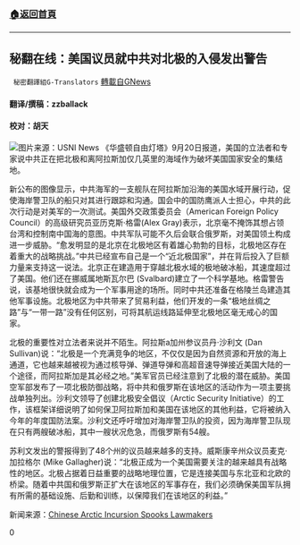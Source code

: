###  [:house:返回首頁](https://github.com/ourhimalayas/txt)
---


## 秘翻在线：美国议员就中共对北极的入侵发出警告
` 秘密翻譯組G-Translators` [轉載自GNews](https://gnews.org/zh-hans/1545479/)

#### 翻译/撰稿：zzballack

#### 校对：胡天
![](https://assets.gnews.org/wp-content/uploads/2021/09/image-270.png)图片来源：USNI News
《华盛顿自由灯塔》9月20日报道，美国的立法者和专家说中共正在把北极和离阿拉斯加仅几英里的海域作为破坏美国国家安全的集结地。

新公布的图像显示，中共海军的一支舰队在阿拉斯加沿海的美国水域开展行动，促使海岸警卫队的船只对其进行跟踪和沟通。国会中的国防鹰派人士担心，中共的此次行动是对美军的一次测试。美国外交政策委员会（American Foreign Policy Council）的高级研究员亚历克斯·格雷(Alex Gray)表示，北京毫不掩饰其想占领台湾和控制南中国海的意图。中共军队可能不久后会联合俄罗斯，对美国领土构成进一步威胁。“愈发明显的是北京在北极地区有着雄心勃勃的目标，北极地区存在着重大的战略挑战。”中共已经宣布自己是一个“近北极国家”，并在背后投入了巨额力量来支持这一说法。北京正在建造用于穿越北极水域的极地破冰船，其速度超过了美国。他们还在挪威属地斯瓦尔巴 (Svalbard)建立了一个科学基地。格雷警告说，该基地很快就会成为一个军事用途的场所。同时中共还准备在格陵兰岛建造其他军事设施。北极地区为中共带来了贸易利益，他们开发的一条“极地丝绸之路”与“一带一路”没有任何区别，可将其航运线路延伸至北极地区毫无戒心的国家。

北极的重要性对立法者来说并不陌生。阿拉斯a加州参议员丹·沙利文 (Dan Sullivan)说：“北极是一个充满竞争的地区，不仅仅是因为自然资源和开放的海上通道，它也越来越被视为通过核导弹、弹道导弹和高超音速导弹接近美国大陆的一个途径，而阿拉斯加是其必经之地。”美军官员已经注意到了北极的潜在威胁。美国空军部发布了一项北极防御战略，将中共和俄罗斯在该地区的活动作为一项主要挑战单独列出。沙利文领导了创建北极安全倡议（Arctic Security Initiative）的工作，该框架详细说明了如何保卫阿拉斯加和美国在该地区的其他利益，它将被纳入今年的年度国防法案。沙利文还呼吁增加对海岸警卫队的投资，因为海岸警卫队现在只有两艘破冰船，其中一艘状况危急，而俄罗斯有54艘。

苏利文发出的警报得到了48个州的议员越来越多的支持。威斯康辛州众议员麦克·加拉格尔 (Mike Gallagher)说：“北极正成为一个美国需要关注的越来越具有战略性的地区。北极占据着日益重要的战略地理位置，它是连接美国与东北亚和北欧的桥梁。随着中共国和俄罗斯正扩大在该地区的军事存在，我们必须确保美国军队拥有所需的基础设施、后勤和训练，以保障我们在该地区的利益。”

新闻来源：[Chinese Arctic Incursion Spooks Lawmakers](https://freebeacon.com/national-security/chinese-arctic-incursion-spooks-lawmakers/)

0
